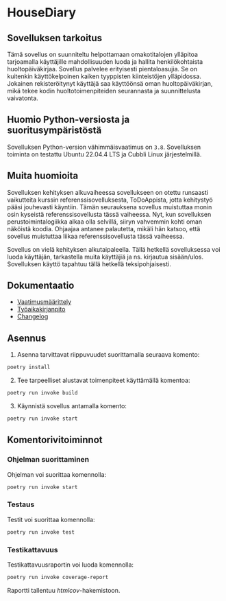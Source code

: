 # HouseDiary

## Sovelluksen tarkoitus

Tämä sovellus on suunniteltu helpottamaan omakotitalojen ylläpitoa tarjoamalla käyttäjille mahdollisuuden luoda ja hallita henkilökohtaista huoltopäiväkirjaa. Sovellus palvelee erityisesti pientaloasujia. Se on kuitenkin käyttökelpoinen kaiken tyyppisten kiinteistöjen ylläpidossa. Jokainen rekisteröitynyt käyttäjä saa käyttöönsä oman huoltopäiväkirjan, mikä tekee kodin huoltotoimenpiteiden seurannasta ja suunnittelusta vaivatonta. 

## Huomio Python-versiosta ja suoritusympäristöstä

Sovelluksen Python-version vähimmäisvaatimus on `3.8`. Sovelluksen toiminta on testattu Ubuntu 22.04.4 LTS ja Cubbli Linux järjestelmillä.

## Muita huomioita

Sovelluksen kehityksen alkuvaiheessa sovellukseen on otettu runsaasti vaikutteita kurssin referenssisovelluksesta, ToDoAppista, jotta kehitystyö pääsi jouhevasti käyntiin. Tämän seurauksena sovellus muistuttaa monin osin kyseistä referenssisovellusta tässä vaiheessa. Nyt, kun sovelluksen perustoimintalogiikka alkaa olla selvillä, siiryn vahvemmin kohti oman näköistä koodia. Ohjaajaa antanee palautetta, mikäli hän katsoo, että sovellus muistuttaa liikaa referenssisovellusta tässä vaiheessa.

Sovellus on vielä kehityksen alkutaipaleella. Tällä hetkellä sovelluksessa voi luoda käyttäjän, tarkastella muita käyttäjiä ja ns. kirjautua sisään/ulos. Sovelluksen käyttö tapahtuu tällä hetkellä teksipohjaisesti. 

## Dokumentaatio

- [Vaatimusmäärittely](./dokumentaatio/vaatimusmaarittely.md)
- [Työaikakirjanpito](./dokumentaatio/tyoaikakirjanpito.md)
- [Changelog](./dokumentaatio/changelog.md)

## Asennus

1. Asenna tarvittavat riippuvuudet suorittamalla seuraava komento:

```bash
poetry install
```

2. Tee tarpeelliset alustavat toimenpiteet käyttämällä komentoa:

```bash
poetry run invoke build
```

3. Käynnistä sovellus antamalla komento:

```bash
poetry run invoke start
```

## Komentorivitoiminnot

### Ohjelman suorittaminen

Ohjelman voi suorittaa komennolla:

```bash
poetry run invoke start
```

### Testaus

Testit voi suorittaa komennolla:

```bash
poetry run invoke test
```

### Testikattavuus

Testikattavuusraportin voi luoda komennolla:

```bash
poetry run invoke coverage-report
```

Raportti tallentuu _htmlcov_-hakemistoon.




